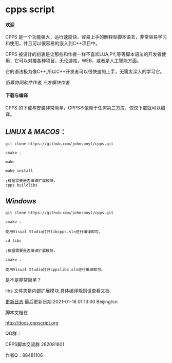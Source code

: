 # cpps script
#### **欢迎**

CPPS 是一个功能强大，运行速度快，容易上手的解释型脚本语言，非常容易学习和使用，并且可以很容易的嵌入到C++项目中。

CPPS 被设计的初衷是让那些和作者一样不喜欢LUA,PY,等等脚本语法的开发者使用，它可以对接各种项目，无论游戏，WEB，或者是人工智能方面。

它的语法极为像C++,所以C++开发者可以很快速的上手，无需太深入的学习它。

*招募协同软件作者,三方模块作者.*

#### **下载与编译**

CPPS 的下载与安装非常简单，CPPS不依赖于任何第三方库，仅仅下载就可以编译。

*LINUX & MACOS*：
-
```
git clone https://github.com/johnsonyl/cpps.git

cmake .

make

make install

;根据需要是否编译扩展模块.
cpps buildlibs

```
*Windows*
-
```
git clone https://github.com/johnsonyl/cpps.git

cmake .

使用Visual Studio打开libcpps.sln进行编译即可。

cd libs

;根据需要是否编译扩展模块.

cmake .

使用Visual Studio打开cppslibs.sln进行编译即可。

```

是不是非常简单？

libs 文件夹是内部扩展模块.具体编译规则请查看文档.

[更新日志](changelog.md) 最后更新日期:2021-01-18 01:13:00 Beijing/cn

脚本文档在

http://docs.cppscript.org

QQ群：

CPPS脚本交流群 282081601

作者Q：88481106


